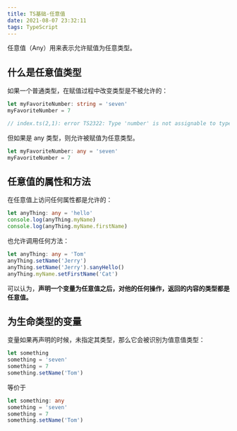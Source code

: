 ```yaml
---
title: TS基础-任意值
date: 2021-08-07 23:32:11
tags: TypeScript
---
```


任意值（Any）用来表示允许赋值为任意类型。

<!-- more -->

## 什么是任意值类型

如果一个普通类型，在赋值过程中改变类型是不被允许的：

```ts
let myFavoriteNumber: string = 'seven'
myFavoriteNumber = 7

// index.ts(2,1): error TS2322: Type 'number' is not assignable to type 'string'
```

但如果是 any 类型，则允许被赋值为任意类型。

```ts
let myFavoriteNumber: any = 'seven'
myFavoriteNumber = 7
```

## 任意值的属性和方法

在任意值上访问任何属性都是允许的：

```ts
let anyThing: any = 'hello'
console.log(anyThing.myName)
console.log(anyThing.myName.firstName)
```

也允许调用任何方法：

```ts
let anyThing: any = 'Tom'
anyThing.setName('Jerry')
anyThing.setName('Jerry').sanyHello()
anyThing.myName.setFirstName('Cat')
```

<!-- any 这也太 any（任意) 了 -->

可以认为，**声明一个变量为任意值之后，对他的任何操作，返回的内容的类型都是任意值。**

## 为生命类型的变量

变量如果再声明的时候，未指定其类型，那么它会被识别为值意值类型：

<!-- 还有这种好事 果然 anyscript 啊 -->

```ts
let something
something = 'seven'
something = 7
something.setName('Tom')
```

等价于

```ts
let something: any
something = 'seven'
something = 7
something.setName('Tom')
```

